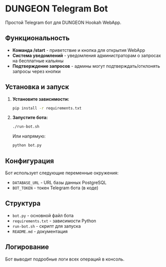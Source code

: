 # DUNGEON Telegram Bot

Простой Telegram бот для DUNGEON Hookah WebApp.

## Функциональность

- **Команда /start** - приветствие и кнопка для открытия WebApp
- **Система уведомлений** - уведомления администраторам о запросах на бесплатные кальяны
- **Подтверждение запросов** - админы могут подтверждать/отклонять запросы через кнопки

## Установка и запуск

1. **Установите зависимости:**
   ```bash
   pip install -r requirements.txt
   ```

2. **Запустите бота:**
   ```bash
   ./run-bot.sh
   ```
   
   Или напрямую:
   ```bash
   python bot.py
   ```

## Конфигурация

Бот использует следующие переменные окружения:
- `DATABASE_URL` - URL базы данных PostgreSQL
- `BOT_TOKEN` - токен Telegram бота (в коде)

## Структура

- `bot.py` - основной файл бота
- `requirements.txt` - зависимости Python
- `run-bot.sh` - скрипт для запуска
- `README.md` - документация

## Логирование

Бот выводит подробные логи всех операций в консоль.
